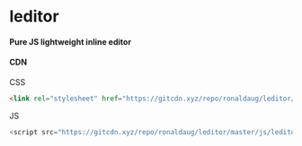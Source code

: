 # leditor
#### Pure JS lightweight inline editor

#### CDN 
CSS
```html
<link rel="stylesheet" href="https://gitcdn.xyz/repo/ronaldaug/leditor/master/css/leditor.min.css">
```

JS
```javascript
<script src="https://gitcdn.xyz/repo/ronaldaug/leditor/master/js/leditor.min.js">
```
